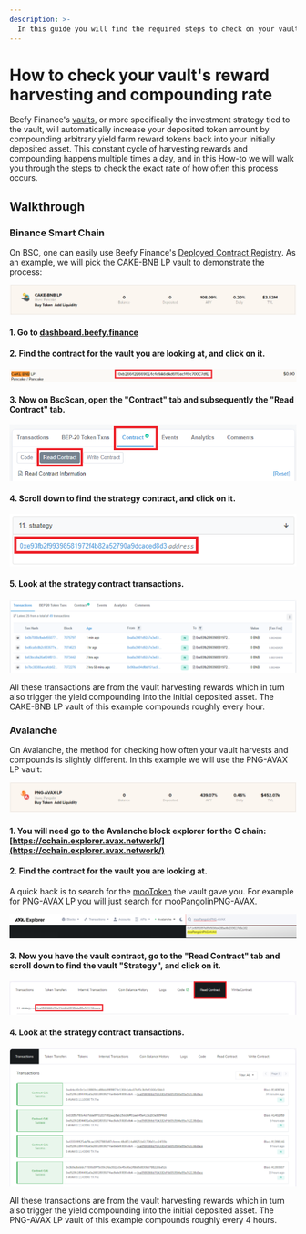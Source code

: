 ```yaml
---
description: >-
  In this guide you will find the required steps to check on your vault's harvesting and compounding rate.
---
```


# How to check your vault's reward harvesting and compounding rate

Beefy Finance's [vaults](../../faq/products/vaults.md), or more specifically the investment strategy tied to the vault, will automatically increase your deposited token amount by compounding arbitrary yield farm reward tokens back into your initially deposited asset. This constant cycle of harvesting rewards and compounding happens multiple times a day, and in this How-to we will walk you through the steps to check the exact rate of how often this process occurs.

## Walkthrough

### Binance Smart Chain

On BSC, one can easily use Beefy Finance's [Deployed Contract Registry](../../developers/deployed-contract-registry.md). As an example, we will pick the CAKE-BNB LP vault to demonstrate the process:

![Screenshot taken on 5 May 2021](../../.gitbook/assets/cake-bnb-lp-2-5-2021.png)

#### 1. Go to [dashboard.beefy.finance](https://dashboard.beefy.finance)

#### 2. Find the contract for the vault you are looking at, and click on it.

![](../../.gitbook/assets/cake-bnb-lp-vault-address.png)

#### 3. Now on BscScan, open the "Contract" tab and subsequently the "Read Contract" tab.

![](../../.gitbook/assets/cake-bnb-lp-read-contract-tab.png)

#### 4. Scroll down to find the strategy contract, and click on it.

![](../../.gitbook/assets/cake-bnb-lp-strategy-address.png)

#### 5. Look at the strategy contract transactions. 

![](../../.gitbook/assets/cake-bnb-lp-rate.png)

All these transactions are from the vault harvesting rewards which in turn also trigger the yield compounding into the initial deposited asset. The CAKE-BNB LP vault of this example compounds roughly every hour.

### Avalanche

On Avalanche, the method for checking how often your vault harvests and compounds is slightly different. In this example we will use the PNG-AVAX LP vault:

![Screenshot taken on 5 May 2021](../../.gitbook/assets/png-avax-lp-2-5-2021.png)

#### 1. You will need go to the Avalanche block explorer for the C chain: [https://cchain.explorer.avax.network/](https://cchain.explorer.avax.network/)

#### 2. Find the contract for the vault you are looking at.

A quick hack is to search for the [mooToken](https://docs.beefy.finance/beefyfinance/faq/products/vaults#what-are-mootokens) the vault gave you. For example for PNG-AVAX LP you will just search for mooPangolinPNG-AVAX.

![](../../.gitbook/assets/png-avax-lp-search.png)

#### 3. Now you have the vault contract, go to the "Read Contract" tab and scroll down to find the vault "Strategy", and click on it.

![](../../.gitbook/assets/cake-bnb-lp-read-contract-strategy.png)

#### 4. Look at the strategy contract transactions.

![](../../.gitbook/assets/png-avax-lp-rate.png)

All these transactions are from the vault harvesting rewards which in turn also trigger the yield compounding into the initial deposited asset. The PNG-AVAX LP vault of this example compounds roughly every 4 hours.